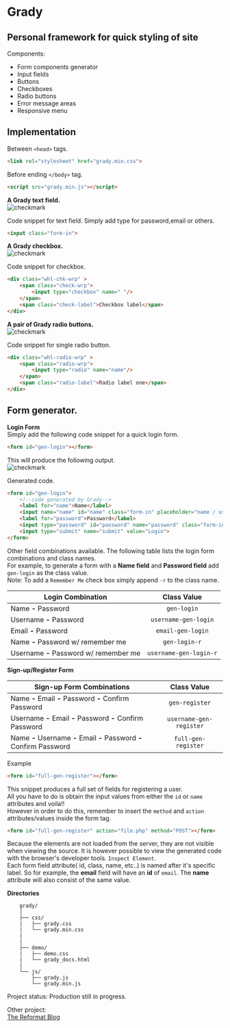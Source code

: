 Grady
=
Personal framework for quick styling of site
-
Components:
 - Form components generator
 - Input fields
 - Buttons
 - Checkboxes
 - Radio buttons
 - Error message areas
 - Responsive menu
 

**Implementation**
-
 Between `<head>` tags.
```html
<link rel="stylesheet" href="grady.min.css">
```
 Before ending `</body>` tag.
```html
<script src="grady.min.js"></script>
```
**A Grady text field.**   
![checkmark]( https://github.com/markogrady1/grady/raw/master/demo/images/text_field_img.png)

  Code snippet for text field.
  Simply add type for password,email or others.
```html
<input class="form-in">
```
**A Grady checkbox.**    
![checkmark]( https://github.com/markogrady1/grady/raw/master/demo/images/grady_checkbox_img.png)
  
   Code snippet for checkbox.
```html
<div class="whl-chk-wrp" >
	<span class="check-wrp">
		<input type="checkbox" name=" "/>
	</span>
	<span class="check-label">Checkbox label</span>
</div>
```
 **A pair of Grady radio buttons.**    
![checkmark]( https://github.com/markogrady1/grady/raw/master/demo/images/grady_radio_btn_img.png)
  
Code snippet for single radio button.
```html
<div class="whl-radio-wrp" >
	<span class="radio-wrp">
		<input type="radio" name="name"/>
	</span>
	<span class="radio-label">Radio label one</span>
</div>	
```
Form generator.
-
**Login Form**   
Simply add the following code snippet for a quick login form.
```html
<form id="gen-login"></form>
```
This will produce the following output.    
![checkmark]( https://github.com/markogrady1/grady/raw/master/demo/images/generated_login_form.png)


Generated code.
```html
<form id="gen-login">
	<!--code generated by Grady-->
	<label for="name">Name</label>
	<input name="name" id="name" class="form-in" placeholder="name / username">
	<label for="password">Password</label>
	<input type="password" id="password" name="password" class="form-in">
	<input type="submit" name="submit" value="Login">
</form>
```
Other field combinations available.
The following table lists the login form combinations and class names.    
For example, to generate a form with a **Name field** and **Password field** add `gen-login` as the class value.  
Note: To add a `Remember Me` check box simply append `-r` to the class name.

| Login Combination    		  |Class Value 	         |
| --------------------------------|:--------------------:| 
| Name **-** Password 		  | `gen-login`          | 
| Username **-** Password    		  |`username-gen-login`  | 
| Email **-** Password       	   	  | `email-gen-login`    | 
|Name **-** Password w/ remember me	  |`gen-login-r`	 |
|Username **-** Password w/ remember me |`username-gen-login-r`|	

**Sign-up/Register Form**

| Sign-up Form Combinations 		  |Class Value 	       |
| --------------------------------|:--------------------:| 
| Name **-** Email **-** Password **-** Confirm Password   | `gen-register`          | 
| Username **-** Email **-** Password **-** Confirm Password   |`username-gen-register`  | 
| Name **-** Username **-** Email **-** Password **-** Confirm Password  	  | `full-gen-register`    |    

Example
```html
<form id="full-gen-register"></form>
```
This snippet produces a full set of fields for registering a user.  
All you have to do is obtain the input values from either the `id` or `name` attributes and voila!!   
However in order to do this, remember to insert the `method` and `action` attributes/values inside the form tag.   
```html
<form id="full-gen-register" action="file.php" method="POST"></form>
```
Because the elements are not loaded from the server, they are not visible when viewing the source. It is however possible to view the generated code with the browser's developer tools. `Inspect Element`.    
Each form field attribute( id, class, name, etc..) is named after it's specific label. So for example, the **email** field will have an **id** of `email`. The **name** attribute will also consist of the same value.


**Directories**
```
	grady/
	|
	├── css/
	|   ├── grady.css
	|   └── grady.min.css
	|   
	|
	├── demo/
	|   ├── demo.css
	|   └── grady_docs.html
	|
	└── js/
	    ├── grady.js
	    └── grady.min.js
```
Project status: Production still in progress.

Other project:  
<a href="http://www.thereformat.com" target="_blank">The Reformat Blog</a>


